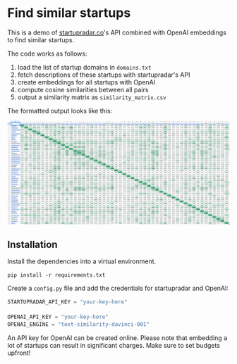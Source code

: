 # Find similar startups

This is a demo of [startupradar.co](https://startupradar.co)'s API 
combined with OpenAI embeddings
to find similar startups.

The code works as follows:
1. load the list of startup domains in `domains.txt`
2. fetch descriptions of these startups with startupradar's API
3. create embeddings for all startups with OpenAI
4. compute cosine similarities between all pairs
5. output a similarity matrix as `similarity_matrix.csv`

The formatted output looks like this:

![](.github/screenshot.png)

## Installation

Install the dependencies into a virtual environment.

```commandline
pip install -r requirements.txt
```

Create a `config.py` file and add the credentials for startupradar and OpenAI:

```python
STARTUPRADAR_API_KEY = "your-key-here"

OPENAI_API_KEY = "your-key-here"
OPENAI_ENGINE = "text-similarity-davinci-001"
```

An API key for OpenAI can be created online.
Please note that embedding a lot of startups can result in significant charges.
Make sure to set budgets upfront!
